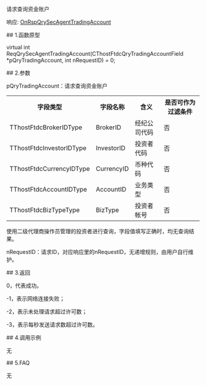 <p>请求查询资金账户</p>
<p>响应: <a href="../../CTHOSTFTDCTRADERAPI/ONRSPQRYSECAGENTTRADINGACCOUNT/">OnRspQrySecAgentTradingAccount</a></p>
<span class="anchor" id="a418f987-3a10-4065-a221-370c692a73c0"></span>
## 1.函数原型
<p>virtual int ReqQrySecAgentTradingAccount(CThostFtdcQryTradingAccountField *pQryTradingAccount, int nRequestID) = 0;</p>
<span class="anchor" id="39caf099-7c79-43fe-91a2-45ade2e9a8d5"></span>
## 2.参数
<p>pQryTradingAccount：请求查询资金账户</p>
<table><tr><th style="TEXT-ALIGN: center;">字段类型</th><th style="TEXT-ALIGN: center;">字段名称</th><th style="TEXT-ALIGN: center;">含义</th><th style="TEXT-ALIGN: center;">是否可作为过滤条件</th></tr><tr><td style="TEXT-ALIGN: left;">TThostFtdcBrokerIDType</td>
<td style="TEXT-ALIGN: left;">BrokerID</td>
<td style="TEXT-ALIGN: left;">经纪公司代码</td>
<td style="TEXT-ALIGN: left;">否</td>
</tr>
<tr><td style="TEXT-ALIGN: left;">TThostFtdcInvestorIDType</td>
<td style="TEXT-ALIGN: left;">InvestorID</td>
<td style="TEXT-ALIGN: left;">投资者代码</td>
<td style="TEXT-ALIGN: left;">否</td>
</tr>
<tr><td style="TEXT-ALIGN: left;">TThostFtdcCurrencyIDType</td>
<td style="TEXT-ALIGN: left;">CurrencyID</td>
<td style="TEXT-ALIGN: left;">币种代码</td>
<td style="TEXT-ALIGN: left;">否</td>
</tr>
<tr><td style="TEXT-ALIGN: left;">TThostFtdcAccountIDType</td>
<td style="TEXT-ALIGN: left;">AccountID</td>
<td style="TEXT-ALIGN: left;">业务类型</td>
<td style="TEXT-ALIGN: left;">否</td>
</tr>
<tr><td style="TEXT-ALIGN: left;">TThostFtdcBizTypeType</td>
<td style="TEXT-ALIGN: left;">BizType</td>
<td style="TEXT-ALIGN: left;">投资者帐号</td>
<td style="TEXT-ALIGN: left;">否</td>
</tr>
</table>
<p>使用二级代理商操作员管理的投资者进行查询，字段值填写正确时，均无查询结果。</p>
<p>nRequestID：请求ID，对应响应里的nRequestID，无递增规则，由用户自行维护。</p>
<span class="anchor" id="7b46bb60-9b56-40bd-bcfd-ce8bc4259088"></span>
## 3.返回
<p>0，代表成功。</p>
<p>-1，表示网络连接失败；</p>
<p>-2，表示未处理请求超过许可数；</p>
<p>-3，表示每秒发送请求数超过许可数。</p>
<span class="anchor" id="9a824553-770c-479e-bf2d-5d5d5407fbca"></span>
## 4.调用示例
<p>无</p>
<span class="anchor" id="26ad060c-1588-49de-91be-8c340673cfab"></span>
## 5.FAQ
<p>无</p>
